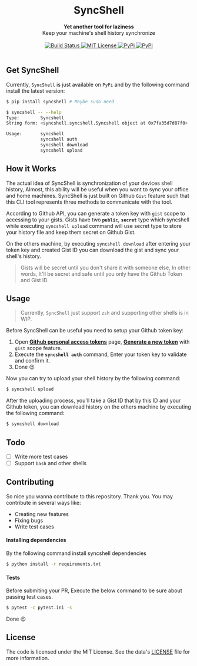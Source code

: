 <h1 align="center">SyncShell</h1>

<div align="center">
  <strong>Yet another tool for laziness</strong>
</div>
<div align="center">
  Keep your machine's shell history synchronize
</div>
<br/>
<div align="center">
  <!-- Build Status -->
  <a href="https://travis-ci.org/msudgh/syncshell">
    <img src="https://img.shields.io/travis/msudgh/syncshell/master.svg?style=flat"
      alt="Build Status" />
  </a>
  <!-- License -->
  <a href="https://mit-license.org/msudgh">
    <img src="https://img.shields.io/badge/license-MIT-brightgreen.svg"
      alt="MIT License" />
  </a>
  <!-- Release -->
  <a href="https://github.com/msudgh/syncshell/releases">
    <img src="https://img.shields.io/github/release/msudgh/syncshell.svg"
      alt="PyPi" />
  </a>
  <!-- PyPi -->
  <a href="https://pypi.org/project/syncshell/">
    <img src="https://img.shields.io/pypi/v/syncshell.svg"
      alt="PyPi" />
  </a>
</div>
<br/>

## Get SyncShell
Currently, `SyncShell` is just available on `PyPi` and by the following command install the latest version:
```bash
$ pip install syncshell # Maybe sudo need
```
```bash
$ syncshell -- --help
Type:        Syncshell
String form: <syncshell.syncshell.Syncshell object at 0x7fa35d7d87f0>

Usage:       syncshell 
             syncshell auth
             syncshell download
             syncshell upload
```

## How it Works
The actual idea of SyncShell is synchronization of your devices shell history, Almost, this ability will be useful when you want to sync your office and home machines. SyncShell is just built on Github `Gist` feature such that this CLI tool represents three methods to communicate with the tool.

According to Github API, you can generate a token key with `gist` scope to accessing to your gists. Gists have two **`public`**, **`secret`** type which syncshell while executing `syncshell upload` command will use secret type to store your history file and keep them secret on Github Gist.

On the others machine, by executing `syncshell download` after entering your token key and created Gist ID you can download the gist and sync your shell's history.

  > Gists will be secret until you don't share it with someone else, In other words, It'll be secret and safe until you only have the Github Token and Gist ID.

## Usage
  > Currently, `SyncShell` just support `zsh` and supporting other shells is in WIP.

Before SyncShell can be useful you need to setup your Github token key:

  1. Open [**Github personal access tokens**](https://github.com/settings/tokens) page, [**Generate a new token**](https://github.com/settings/tokens/new) with `gist` scope feature.
  2. Execute the **`syncshell auth`** command, Enter your token key to validate and confirm it.
  3. Done :wink:

Now you can try to upload your shell history by the following command:

```bash
$ syncshell upload
```

After the uploading process, you'll take a Gist ID that by this ID and your Github token, you can download history on the others machine by executing the following command:
```bash
$ syncshell download
```

## Todo
- [ ] Write more test cases
- [ ] Support `bash` and other shells

## Contributing
So nice you wanna contribute to this repository. Thank you. You may contribute in several ways like:

  * Creating new features
  * Fixing bugs
  * Write test cases

#### Installing dependencies
By the following command install syncshell dependencies
```bash
$ python install -r requirements.txt
```

#### Tests
Before submiting your PR, Execute the below command to be sure about passing test cases.
```bash
$ pytest -c pytest.ini -s
```

Done :wink:

## License
The code is licensed under the MIT License. See the data's [LICENSE](https://github.com/msudgh/syncshell/blob/master/LICENSE) file for more information.
